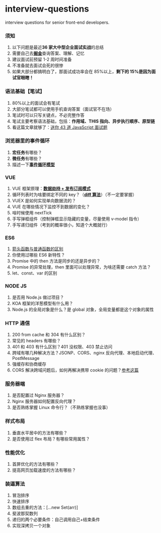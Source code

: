 # interview-questions

interview questions for senior front-end developers.

### 须知

1. 以下问题是最近**36 家大中型企业面试实战**的总结
2. 需要自己去[**掘金**](https://juejin.im/collection/5d81e875f265da06a19a05bc?utm_source=wechat)查询答案、理解、记忆
3. 建议面试前预留 1-2 周时间准备
4. 不准备就去面试会死的很惨
5. 如果大部分都搞明白了，那面试成功率会在 85%以上，**剩下的 15%是因为面试官眼瞎！**

### 语法基础【笔试】

1. 80%以上的面试会有笔试
2. 大部分笔试都可以使用手机查询答案（面试官不在场）
3. 笔试时可以只写关键点，不必完整作答
4. 笔试主要考察语法基础，包括：**作用域、THIS 指向、异步执行顺序、原型链**
5. 看这篇文章就够了：[送你 43 道 JavaScript 面试题](https://juejin.im/post/5d0644976fb9a07ed064b0ca)

### 浏览器里的事件循环

1. **宏任务**有哪些？
2. **微任务**有哪些？
3. 描述一下[**事件循环模型**](https://juejin.im/post/5b24b116e51d4558a65fdb70)

### VUE

1. VUE 框架原理：[**数据劫持 + 发布订阅模式**](https://www.cnblogs.com/canfoo/p/6891868.html)
2. 循环列表时为啥要绑定不同的 key？（[**diff 算法**](https://juejin.im/post/5affd01551882542c83301da)）（不一定要掌握）
3. VUEX 是如何实现单向数据流的？
4. VUE 在哪些情况下监控不到数据的变化？
5. 啥时候使用 nextTick
6. 手写弹框组件（控制弹框显示隐藏的变量，尽量使用 v-model 指令）
7. 手写递归组件（考到的概率很小，知道个大概就行）

### ES6

1. [箭头函数与普通函数的区别](https://juejin.im/post/5cb96b1e6fb9a0687a171e2e)
2. 你使用过哪些 ES6 新特性？
3. Promise 中的 then 方法是同步的还是异步的？
4. Promise 的异常处理，then 里面可以处理异常，为啥还需要 catch 方法？
5. let、const、var 的区别

### NODE JS

1. 是否用 Node.js 做过项目？
2. KOA 框架的洋葱模型有什么用？
3. Node.js 的全局对象是什么？是 global 对象，全局变量都是这个对象的属性

### HTTP 通信

1. 200 from cache 和 304 有什么区别？
2. 常见的 headers 有哪些？
3. 401 和 403 有什么区别？401 没权限、403 禁止访问
4. 跨域有哪几种解决方法？JSONP、CORS、nginx 反向代理、本地启动代理、PostMessage
5. 强缓存和协商缓存
6. CORS 解决跨域问题后，如何再解决携带 cookie 的问题？[参考这篇](https://www.cnblogs.com/sosohui/p/10273225.html)

### 服务器端

1. 是否配置过 Nginx 服务器？
2. Nginx 服务器如何配置反向代理？
3. 是否熟练掌握 Linux 命令行？（不熟练掌握也没事）

### 样式布局

1. 垂直水平居中的方法有哪些？
2. 是否使用过 flex 布局？有哪些常用属性？

### 性能优化

1. 首屏优化的方法有哪些？
2. 提高网页加载速度的方法有哪些？

### 装逼算法

1. 冒泡排序
2. 快速排序
3. 数组去重的方法：[...new Set(arr)]
4. 斐波那契数列
5. 递归的两个必要条件：自己调用自己+结束条件
6. 实现深拷贝一个对象
